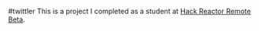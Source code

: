 #twittler
This is a project I completed as a student at [Hack Reactor Remote Beta](http://www.hackreactor.com/remote-beta). 
